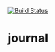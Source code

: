[![Build Status](https://travis-ci.com/tgeery/blog.svg?branch=master)](https://travis-ci.com/tgeery/blog)
# journal
